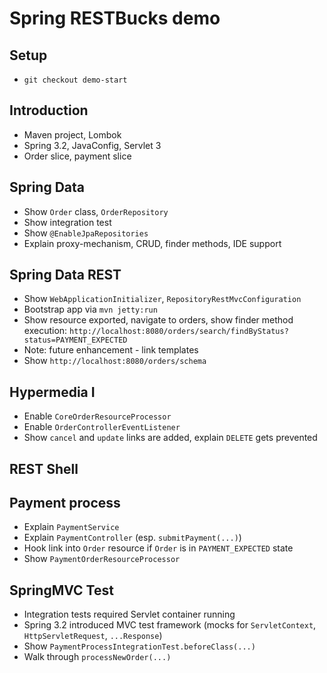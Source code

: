 # Spring RESTBucks demo

## Setup

* `git checkout demo-start`

## Introduction

* Maven project, Lombok
* Spring 3.2, JavaConfig, Servlet 3
* Order slice, payment slice

## Spring Data

* Show `Order` class, `OrderRepository`
* Show integration test
* Show `@EnableJpaRepositories`
* Explain proxy-mechanism, CRUD, finder methods, IDE support

## Spring Data REST

* Show `WebApplicationInitializer`, `RepositoryRestMvcConfiguration`
* Bootstrap app via `mvn jetty:run`
* Show resource exported, navigate to orders, show finder method execution: `http://localhost:8080/orders/search/findByStatus?status=PAYMENT_EXPECTED`
* Note: future enhancement - link templates
* Show `http://localhost:8080/orders/schema`

## Hypermedia I

* Enable `CoreOrderResourceProcessor`
* Enable `OrderControllerEventListener`
* Show `cancel` and `update` links are added, explain `DELETE` gets prevented

## REST Shell

## Payment process

* Explain `PaymentService`
* Explain `PaymentController` (esp. `submitPayment(...)`)
* Hook link into `Order` resource if `Order` is in `PAYMENT_EXPECTED` state
* Show `PaymentOrderResourceProcessor`

## SpringMVC Test

* Integration tests required Servlet container running
* Spring 3.2 introduced MVC test framework (mocks for `ServletContext`, `HttpServletRequest`, `...Response`)
* Show `PaymentProcessIntegrationTest.beforeClass(...)`
* Walk through `processNewOrder(...)`